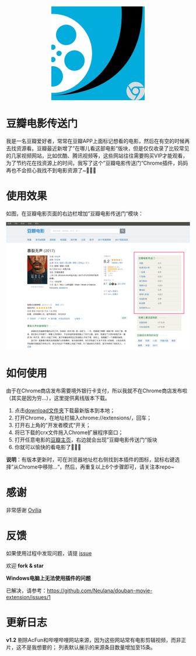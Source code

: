 <p align="center"><img src="./imgs/douban.jpg" alt=""></p>

# 豆瓣电影传送门

我是一名豆瓣爱好者，常常在豆瓣APP上面标记想看的电影，然后在有空的时候再去找资源看。豆瓣最近新增了”在哪儿看这部电影“版块，但是仅仅收录了比较常见的几家视频网站，比如优酷、腾讯视频等，这些网站往往需要购买VIP才能观看，为了节约花在找资源上的时间，我写了这个”豆瓣电影传送门“Chrome插件，妈妈再也不会担心我找不到电影资源了~🍻🍻🍻

# 使用效果

如图，在豆瓣电影页面的右边栏增加”豆瓣电影传送门“模块：

![demo](./imgs/demo.jpg)

# 如何使用

由于在Chrome商店发布需要境外银行卡支付，所以我就不在Chrome商店发布啦（其实是因为穷...），这里提供离线版本下载。

1. 点击[download文件夹](https://github.com/Neulana/douban-movie-extension/tree/master/download)下载最新版本到本地；
2. 打开Chrome，在地址栏输入chrome://extensions/，回车；
3. 打开右上角的”开发者模式“开关；
4. 将已下载的crx文件拖入Chrome扩展程序窗口；
5. 打开任意电影的[豆瓣主页](https://movie.douban.com/subject/26647117/)，右边就会出现”豆瓣电影传送门“版块
6. 你就可以愉快的看电影了🎉🎉🎉

**说明**：有版本更新时，可在浏览器地址栏右侧找到本插件的图标，鼠标右键选择”从Chrome中移除...“，然后，再重复以上6个步骤即可，请关注本repo~

# 感谢

非常感谢 [Ovilia](https://github.com/Ovilia/readfree-chrome-extension)

# 反馈

如果使用过程中发现问题，请提 [issue](https://github.com/Neulana/douban-movie-extension/issues)

欢迎 **fork & star** 

**Windows电脑上无法使用插件的问题**

已解决，请参考：https://github.com/Neulana/douban-movie-extension/issues/1

# 更新日志

**v1.2**
剔除AcFun和哔哩哔哩网站来源，因为这些网站常有电影剪辑视频，而非正片，这不是我想要的；
列表默认展示的来源条目数量增加至15条。